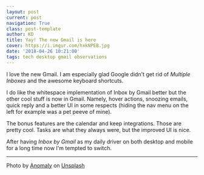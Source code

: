 ```yaml
---
layout: post
current: post
navigation: True
class: post-template
author: KD
title: Yay! The new Gmail is here
cover: https://i.imgur.com/hxkNPEB.jpg
date: '2018-04-26 10:21:00'
tags: tech desktop gmail observations
---
```


I love the new Gmail. I am especially glad Google didn't get rid of _Multiple Inboxes_ and the awesome keyboard shortcuts.

I do like the whitespace implementation of Inbox by Gmail better but the other cool stuff is now in Gmail. Namely, hover actions, snoozing emails, quick reply and a better UI in some respects (hiding the nav menu on the left for example was a pet peeve of mine).

The bonus features are the calendar and keep integrations. Those are pretty cool. Tasks are what they always were, but the improved UI is nice.

After having _Inbox by Gmail_ as my daily driver on both desktop and mobile for a long time now I'm tempted to switch.

---

Photo by [Anomaly](https://unsplash.com/photos/oRskqiH7FNc?utm_source=unsplash&utm_medium=referral&utm_content=creditCopyText) on [Unsplash](https://unsplash.com/search/photos/new-gmail?utm_source=unsplash&utm_medium=referral&utm_content=creditCopyText)
